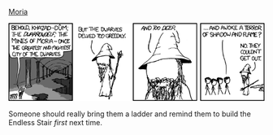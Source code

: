 [Moria](https://xkcd.com/760)

![Moria](./random_comic.png)

Someone should really bring them a ladder and remind them to build the Endless Stair *first* next time.

